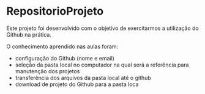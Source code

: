 # **RepositorioProjeto**

Este projeto foi desenvolvido com o objetivo de exercitarmos a utilização do Github na prática. 

O conhecimento aprendido nas aulas foram:

* configuração do Github (nome e email)
* seleção da pasta local no computador na qual será a referência para manutenção dos projetos
* transferência dos arquivos da pasta local até o github
* download de projeto do Github para a pasta loca



